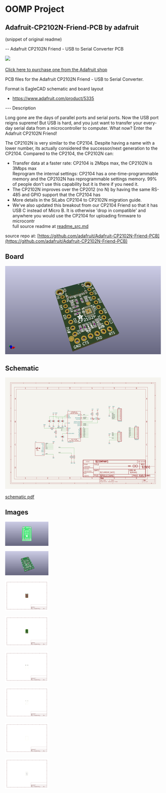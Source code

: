 # OOMP Project  
## Adafruit-CP2102N-Friend-PCB  by adafruit  
  
(snippet of original readme)  
  
-- Adafruit CP2102N Friend - USB to Serial Converter PCB  
  
<a href="http://www.adafruit.com/products/5335"><img src="assets/5335.jpg?raw=true" width="500px"><br/>  
Click here to purchase one from the Adafruit shop</a>  
  
PCB files for the Adafruit CP2102N Friend - USB to Serial Converter.   
  
Format is EagleCAD schematic and board layout  
* https://www.adafruit.com/product/5335  
  
--- Description  
  
  
Long gone are the days of parallel ports and serial ports. Now the USB port reigns supreme! But USB is hard, and you just want to transfer your every-day serial data from a microcontroller to computer. What now? Enter the Adafruit CP2102N Friend!  
  
The CP2102N is very similar to the CP2104. Despite having a name with a lower number, its actually considered the successor/next generation to the CP2104. Compared to the CP2104, the CP2102N can:  
  
* Transfer data at a faster rate: CP2104 is 2Mbps max, the CP2102N is 3Mbps max  
Reprogram the internal settings: CP2104 has a one-time-programmable memory and the CP2102N has reprogrammable settings memory. 99% of people don't use this capability but it is there if you need it.  
* The CP2102N improves over the CP2012 (no N) by having the same RS-485 and GPIO support that the CP2104 has  
* More details in the SiLabs CP2104 to CP2102N migration guide.  
* We've also updated this breakout from our CP2104 Friend so that it has USB C instead of Micro B. It is otherwise 'drop in compatible' and anywhere you would use the CP2104 for uploading firmware to microcontr  
  full source readme at [readme_src.md](readme_src.md)  
  
source repo at: [https://github.com/adafruit/Adafruit-CP2102N-Friend-PCB](https://github.com/adafruit/Adafruit-CP2102N-Friend-PCB)  
## Board  
  
[![working_3d.png](working_3d_600.png)](working_3d.png)  
## Schematic  
  
[![working_schematic.png](working_schematic_600.png)](working_schematic.png)  
  
[schematic pdf](working_schematic.pdf)  
## Images  
  
[![working_3D_bottom.png](working_3D_bottom_140.png)](working_3D_bottom.png)  
  
[![working_3D_top.png](working_3D_top_140.png)](working_3D_top.png)  
  
[![working_assembly_page_01.png](working_assembly_page_01_140.png)](working_assembly_page_01.png)  
  
[![working_assembly_page_02.png](working_assembly_page_02_140.png)](working_assembly_page_02.png)  
  
[![working_assembly_page_03.png](working_assembly_page_03_140.png)](working_assembly_page_03.png)  
  
[![working_assembly_page_04.png](working_assembly_page_04_140.png)](working_assembly_page_04.png)  
  
[![working_assembly_page_05.png](working_assembly_page_05_140.png)](working_assembly_page_05.png)  
  
[![working_assembly_page_06.png](working_assembly_page_06_140.png)](working_assembly_page_06.png)  
